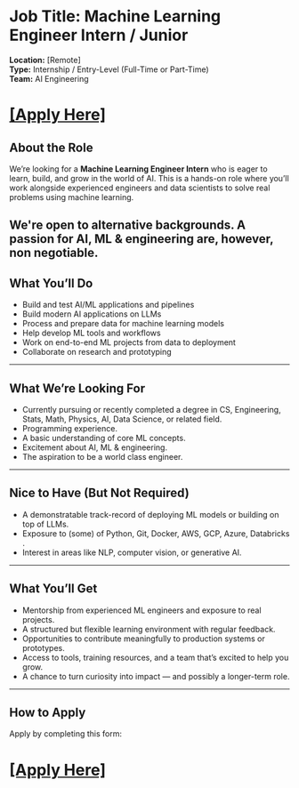 # Job Title: Machine Learning Engineer Intern / Junior

**Location:** [Remote]  
**Type:** Internship / Entry-Level (Full-Time or Part-Time)  
**Team:** AI Engineering

# [[Apply Here]](https://app.youform.com/forms/v5fotrbw)



## About the Role

We’re looking for a **Machine Learning Engineer Intern** who is eager to learn, build, and grow in the world of AI. This is a hands-on role where you’ll work alongside experienced engineers and data scientists to solve real problems using machine learning.

We're open to alternative backgrounds. A passion for AI, ML & engineering are, however, non negotiable.
---

## What You’ll Do

- Build and test AI/ML applications and pipelines
- Build modern AI applications on LLMs
- Process and prepare data for machine learning models
- Help develop ML tools and workflows
- Work on end-to-end ML projects from data to deployment
- Collaborate on research and prototyping

---

## What We’re Looking For

- Currently pursuing or recently completed a degree in CS, Engineering, Stats, Math, Physics, AI, Data Science, or related field.
- Programming experience.
- A basic understanding of core ML concepts.
- Excitement about AI, ML & engineering.
- The aspiration to be a world class engineer.

---

## Nice to Have (But Not Required)

- A demonstratable track-record of deploying ML models or building on top of LLMs.
- Exposure to (some) of Python, Git, Docker, AWS, GCP, Azure, Databricks .
- Interest in areas like NLP, computer vision, or generative AI.

---

## What You’ll Get

- Mentorship from experienced ML engineers and exposure to real projects.
- A structured but flexible learning environment with regular feedback.
- Opportunities to contribute meaningfully to production systems or prototypes.
- Access to tools, training resources, and a team that’s excited to help you grow.
- A chance to turn curiosity into impact — and possibly a longer-term role.

---

## How to Apply


Apply by completing this form:


# [[Apply Here]](https://app.youform.com/forms/v5fotrbw)
